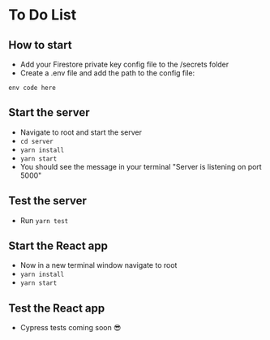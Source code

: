 # To Do List

## How to start

- Add your Firestore private key config file to the /secrets folder
- Create a .env file and add the path to the config file:

```
env code here
```

## Start the server

- Navigate to root and start the server
- `cd server`
- `yarn install`
- `yarn start`
- You should see the message in your terminal "Server is listening on port 5000"

## Test the server

- Run `yarn test`

## Start the React app

- Now in a new terminal window navigate to root
- `yarn install`
- `yarn start`

## Test the React app

- Cypress tests coming soon 😎
